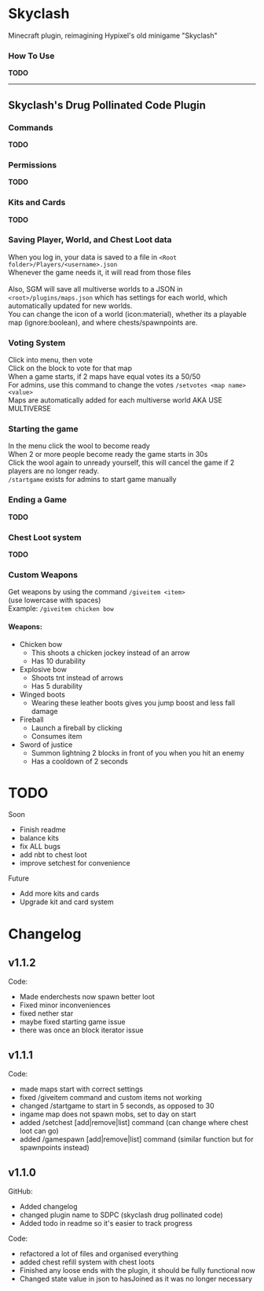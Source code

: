 # Skyclash
Minecraft plugin, reimagining Hypixel's old minigame "Skyclash"
<br>

### How To Use
**TODO**
***

## Skyclash's Drug Pollinated Code Plugin
### Commands
**TODO**

### Permissions
**TODO**

### Kits and Cards
**TODO**

### Saving Player, World, and Chest Loot data
When you log in, your data is saved to a file in ```<Root folder>/Players/<username>.json```
<br>
Whenever the game needs it, it will read from those files
<br>
<br>
Also, SGM will save all multiverse worlds to a JSON in ```<root>/plugins/maps.json``` which has settings for each world, which automatically updated for new worlds.
<br>
You can change the icon of a world (icon:material), whether its a playable map (ignore:boolean), and where chests/spawnpoints are.

### Voting System
Click into menu, then vote
<br>
Click on the block to vote for that map
<br>
When a game starts, if 2 maps have equal votes its a 50/50
<br>
For admins, use this command to change the votes
```/setvotes <map name> <value>```
<br>
Maps are automatically added for each multiverse world AKA USE MULTIVERSE

### Starting the game
In the menu click the wool to become ready
<br>
When 2 or more people become ready the game starts in 30s
<br>
Click the wool again to unready yourself, this will cancel the game if 2 players are no longer ready.
<br>
```/startgame``` exists for admins to start game manually
<br>

### Ending a Game
**TODO**

### Chest Loot system
**TODO**

### Custom Weapons
Get weapons by using the command 
  ```/giveitem <item>```
<br>
(use lowercase with spaces)
<br>
Example:
  ```/giveitem chicken bow```

#### Weapons:
- Chicken bow
  - This shoots a chicken jockey instead of an arrow
  - Has 10 durability
- Explosive bow
  - Shoots tnt instead of arrows
  - Has 5 durability
- Winged boots
  - Wearing these leather boots gives you jump boost and less fall damage
- Fireball
  - Launch a fireball by clicking
  - Consumes item
- Sword of justice
  - Summon lightning 2 blocks in front of you when you hit an enemy
  - Has a cooldown of 2 seconds


# TODO
Soon
- Finish readme
- balance kits
- fix ALL bugs
- add nbt to chest loot
- improve setchest for convenience


Future
- Add more kits and cards
- Upgrade kit and card system

# Changelog

## v1.1.2
Code:
- Made enderchests now spawn better loot
- Fixed minor inconveniences
- fixed nether star
- maybe fixed starting game issue
- there was once an block iterator issue

## v1.1.1
Code:
- made maps start with correct settings
- fixed /giveitem command and custom items not working
- changed /startgame to start in 5 seconds, as opposed to 30
- ingame map does not spawn mobs, set to day on start
- added /setchest [add|remove|list] command (can change where chest loot can go)
- added /gamespawn [add|remove|list] command (similar function but for spawnpoints instead)


## v1.1.0
GitHub:
- Added changelog
- changed plugin name to SDPC (skyclash drug pollinated code)
- Added todo in readme so it's easier to track progress

Code:
- refactored a lot of files and organised everything
- added chest refill system with chest loots
- Finished any loose ends with the plugin, it should be fully functional now
- Changed state value in json to hasJoined as it was no longer necessary
